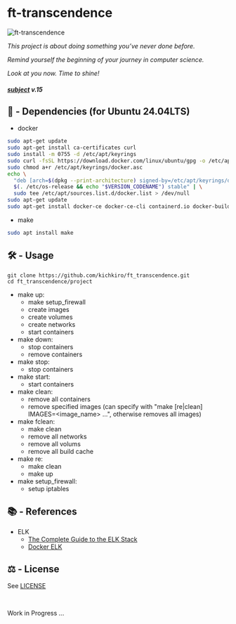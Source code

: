 # ft-transcendence

![ft-transcendence](https://github.com/kichkiro/42_cursus/blob/assets/banner_ft-transcendence.jpg?raw=true)

<i>
  <p>
    This project is about doing something you’ve never done before.
  </p>
  <p>
    Remind yourself the beginning of your journey in computer science.
  </p>
  <p>
    Look at you now. Time to shine!
  </p>
</i>

#### <i>[subject](_subject/en.subject.pdf) v.15</i>

## 📌 -  Dependencies (for Ubuntu 24.04LTS)

- docker
``` sh
sudo apt-get update
sudo apt-get install ca-certificates curl
sudo install -m 0755 -d /etc/apt/keyrings
sudo curl -fsSL https://download.docker.com/linux/ubuntu/gpg -o /etc/apt/keyrings/docker.asc
sudo chmod a+r /etc/apt/keyrings/docker.asc
echo \
  "deb [arch=$(dpkg --print-architecture) signed-by=/etc/apt/keyrings/docker.asc] https://download.docker.com/linux/ubuntu \
  $(. /etc/os-release && echo "$VERSION_CODENAME") stable" | \
  sudo tee /etc/apt/sources.list.d/docker.list > /dev/null
sudo apt-get update
sudo apt-get install docker-ce docker-ce-cli containerd.io docker-buildx-plugin docker-compose-plugin
```

- make
``` sh
sudo apt install make
```

## 🛠️ - Usage
```
git clone https://github.com/kichkiro/ft_transcendence.git
cd ft_transcendence/project
```
- make up:
  - make setup_firewall
  - create images
  - create volumes
  - create networks 
  - start containers
- make down: 
  - stop containers
  - remove containers
- make stop: 
  - stop containers
- make start: 
  - start containers
- make clean:
  - remove all containers
  - remove specified images (can specify with "make [re|clean] IMAGES=<image_name> ...", otherwise removes all images)
- make fclean:
  - make clean
  - remove all networks
  - remove all volums
  - remove all build cache
- make re:
  - make clean
  - make up
- make setup_firewall:
  - setup iptables

## 📚 - References
- ELK
  - [The Complete Guide to the ELK Stack](https://logz.io/learn/complete-guide-elk-stack/#what-elk-stack)
  - [Docker ELK](https://github.com/deviantony/docker-elk)


## ⚖️ - License
See [LICENSE](https://github.com/kichkiro/webserv/blob/main/LICENSE)

<br>

Work in Progress ...
